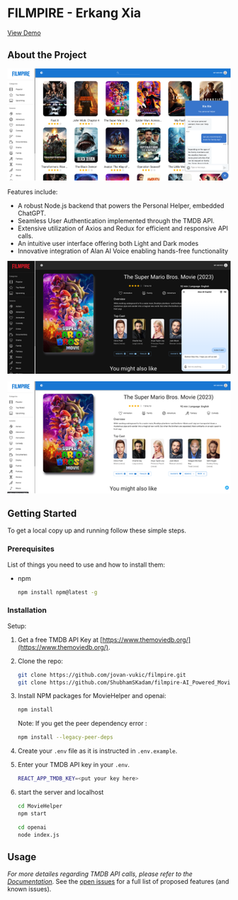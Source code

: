# FILMPIRE - Erkang Xia
[View Demo](https://filmpire-ssk.netlify.app/)
## About the Project
![1](https://github.com/erkang-xia/Movie-Helper/blob/main/Screen%20Shot%202023-06-15%20at%201.28.11%20PM.png?raw=true)

Features include:
- A robust Node.js backend that powers the Personal Helper, embedded ChatGPT.
- Seamless User Authentication implemented through the TMDB API.
- Extensive utilization of Axios and Redux for efficient and responsive API calls.
- An intuitive user interface offering both Light and Dark modes
- Innovative integration of Alan AI Voice enabling hands-free functionality


![2](https://github.com/erkang-xia/Movie-Helper/blob/main/Screen%20Shot%202023-06-15%20at%201.28.43%20PM.png?raw=true)

![3](https://github.com/erkang-xia/Movie-Helper/blob/main/Screen%20Shot%202023-06-15%20at%201.20.40%20PM.png?raw=true)

## Getting Started
To get a local copy up and running follow these simple steps.
### Prerequisites
List of things you need to use and how to install them:
-   npm
    ```sh
    npm install npm@latest -g
    ```
### Installation
Setup:
1. Get a free TMDB API Key at [https://www.themoviedb.org/](https://www.themoviedb.org/).
2. Clone the repo:
    ```sh
    git clone https://github.com/jovan-vukic/filmpire.git
    git clone https://github.com/ShubhamSKadam/filmpire-AI_Powered_Movie_App.git
    ```
3. Install NPM packages for MovieHelper and openai:
    ```sh
    npm install
    ```
    Note: If you get the peer dependency error :
    ```sh
    npm install --legacy-peer-deps
    ```
4. Create your `.env` file as it is instructed in `.env.example`.
5. Enter your TMDB API key in your `.env`.
    ```sh
    REACT_APP_TMDB_KEY=<put your key here>
    ```

6. start the server and localhost
    ```sh
    cd MovieHelper 
    npm start
    ```
    ```sh
    cd openai
    node index.js
    ```

<!-- USAGE EXAMPLES -->
## Usage
_For more detailes regarding TMDB API calls, please refer to the [Documentation](https://developers.themoviedb.org/3/getting-started/introduction)._
See the [open issues](https://github.com/ShubhamSKadam/filmpire-AI_Powered_Movie_App/issues) for a full list of proposed features (and known issues).
